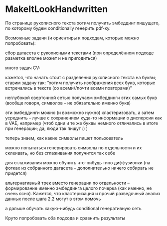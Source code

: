 # MakeItLookHandwritten

По странице рукописного текста хотим получить эмбеддинг пишущего, по которому будем conditionally генерить pdf-ку.

Возможные задачи (и ориентиры к подходам, которые можно попробовать):

сбор датасета с рукописными текстами (при определённом подходе разметка вполне может и не пригодиться)

много задач CV:

кажется, что начать стоит с разделения рукописного текста на буквы; ставим задачу так: “хотим получить изображения всех букв, которые встречались в тексте (со всеми//почти всеми повторами)”

неглубокой сверточной сетью получаем эмбеддинги этих самых букв (вообще говоря, символов – не обязательно именно букв)

эти эмбеддинги можно (и возможно нужно) кластеризовать, а затем усреднить – лучше с сохранением куда-то информации о дисперсии как в VAE, например (чтоб одни и те же буквы немного отличались в итоге при генерации; да, люди так пишут :) )

теперь знаем, как какие символы пишет пользователь

можно попытаться генерировать символы по отдельности и их склеивать, но без сглаживания получится так себе

для сглаживания можно обучить что-нибудь типо диффузионки (на фотках из собранного датасета – дополнительно ничего собирать не придется)

альтернативный трек вместо генерации по отдельности – формирование именно эмбеддинга целого почерка (как именно, не очень ясно). Кажется, что кластеризация и прочий разведочный анализ данных после шага 2.2 могут в этом помочь

а дальше обучать какую-нибудь conditional генеративную сеть

Круто попробовать оба подхода и сравнить результаты
